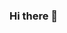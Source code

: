 ### Hi there 👋

<!--
**AyUsH-AnAnD-17/AyUsH-AnAnD-17** is a ✨ _special_ ✨ repository because its `README.md` (this file) appears on your GitHub profile.

Here are some ideas to get you started:

- 🔭 I’m currently working on AI/ML
- 🌱 I’m currently learning React
- 👯 I’m looking to collaborate on C++
- 🤔 I’m looking for help with Web Development
- 💬 Ask me about DBMS/SQL
- 📫 How to reach me: ...
- 😄 Pronouns: ...
- ⚡ Fun fact: ...
-->

